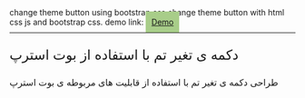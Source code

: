 <!DOCTYPE html>
<html lang="en">
  <head>
    <meta charset="UTF-8" />
    <meta name="viewport" content="width=device-width, initial-scale=1.0" />
    <link rel="preconnect" href="https://fonts.googleapis.com" />
    <link rel="preconnect" href="https://fonts.gstatic.com" crossorigin />
    <link
      href="https://fonts.googleapis.com/css2?family=Vazirmatn:wght@100..900&display=swap"
      rel="stylesheet"
    />
  </head>
  <body>
    change theme button using bootstrap css change theme button with html css
    js and bootstrap css. demo link:
    <a
      href="https://aliakbar-nazemi.github.io/change-theme-bootstrap/"
      target="_blank"
      style="width: fit-content; padding: 10px; background-color: #a8cd89"
      >Demo</a
    >
    <hr style="margin: 10px 0;" />
    <p style="text-align: left; font-size: 24px;font-family: "Vazirmatn", sans-serif;" class="font-fa">
      دکمه ی تغیر تم با استفاده از بوت استرپ
    </p>
    <p style="text-align: left; font-size: 16px;font-family: "Vazirmatn", sans-serif;" class="font-fa">
      طراحی دکمه ی تغیر تم با استفاده از قابلیت های مربوطه ی بوت استرپ
    </p>
  </body>
</html>
